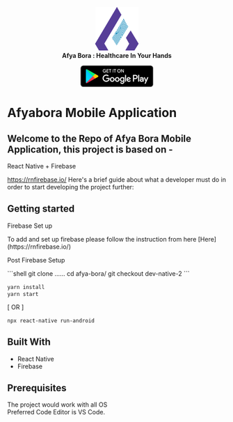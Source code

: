 <p align="center">
  <img src="https://raw.githubusercontent.com/Afya-Bora-BV/afya-bora/main/src/assets/images/new_logo.png" height="100" /><br/>
  <span><b>Afya Bora : <span>Healthcare
In Your Hands</b><br/>
  
  <p align="center">
      <a href="https://play.google.com/store/apps/details?id=io.afyabora" target="_blank"><img alt="Get it on Google Play" height="50" src="https://raw.githubusercontent.com/Afya-Bora-BV/afya-bora/main/src/assets/images/52173136-d416fd00-2764-11e9-9599-7c098c14bb37.png" /></a>
  </p>
</p>
    
# Afyabora Mobile Application

## Welcome to the Repo of Afya Bora Mobile Application, this project is based on -
React Native + Firebase

https://rnfirebase.io/
Here's a brief guide about what a developer must do in order to start developing the project further:
## Getting started
<p>Firebase Set up</p>
To add and set up firebase please follow the instruction from here [Here](https://rnfirebase.io/)  


<p>Post Firebase Setup</p>
```shell
git clone ......
cd afya-bora/
git checkout dev-native-2
```

```shell
yarn install
yarn start
```
[ OR ]

```
npx react-native run-android
```
## Built With
<ul>
  <li>React Native</li>  
  <li>Firebase</li>   
</ul>

## Prerequisites
The project would work with all OS <br/>
Preferred Code Editor is VS Code.
